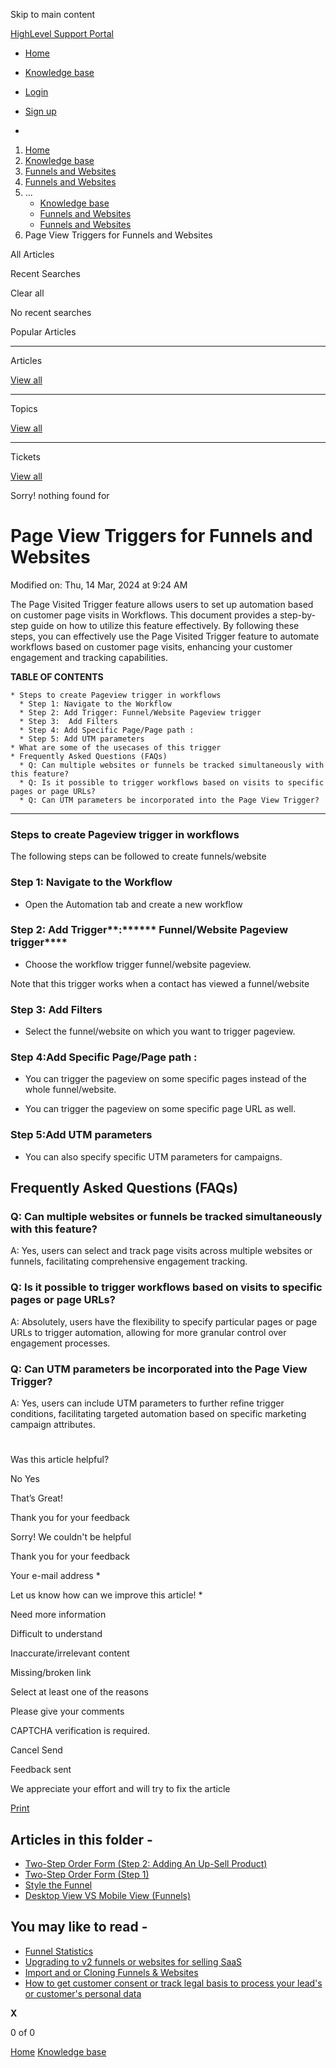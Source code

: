 Skip to main content

[ HighLevel Support Portal ](https://help.gohighlevel.com)

  * [ Home ](/support/home)
  * [ Knowledge base ](/support/solutions)

  * [Login](/support/login)
  * [Sign up](/support/signup)
  * 

  1. [Home](/support/home)
  2. [Knowledge base](/support/solutions)
  3. [Funnels and Websites](/support/solutions/155000000128)
  4. [Funnels and Websites](/support/solutions/folders/48000666011)
  5. ... 
     * [Knowledge base](/support/solutions)
     * [Funnels and Websites](/support/solutions/155000000128)
     * [Funnels and Websites](/support/solutions/folders/48000666011)
  6. Page View Triggers for Funnels and Websites

All  Articles 

Recent Searches

Clear all

No recent searches

Popular Articles

* * *

Articles

[View all](/support/search/solutions)

* * *

Topics

[View all](/support/search/topics)

* * *

Tickets

[View all](/support/search/tickets)

Sorry! nothing found for   

# Page View Triggers for Funnels and Websites

Modified on: Thu, 14 Mar, 2024 at 9:24 AM

The Page Visited Trigger feature allows users to set up automation based on customer page visits in Workflows. This document provides a step-by-step guide on how to utilize this feature effectively.  By following these steps, you can effectively use the Page Visited Trigger feature to automate workflows based on customer page visits, enhancing your customer engagement and tracking capabilities.

**TABLE OF CONTENTS**

    * Steps to create Pageview trigger in workflows
      * Step 1: Navigate to the Workflow
      * Step 2: Add Trigger: Funnel/Website Pageview trigger
      * Step 3:  Add Filters
      * Step 4: Add Specific Page/Page path :
      * Step 5: Add UTM parameters
    * What are some of the usecases of this trigger
    * Frequently Asked Questions (FAQs)
      * Q: Can multiple websites or funnels be tracked simultaneously with this feature?
      * Q: Is it possible to trigger workflows based on visits to specific pages or page URLs?
      * Q: Can UTM parameters be incorporated into the Page View Trigger?

* * *

### **Steps to create Pageview trigger in workflows**

The following steps can be followed to create funnels/website 

### **Step 1: Navigate to the Workflow**

  * Open the Automation tab and create a new workflow  

### **Step 2: Add Trigger****:******  Funnel/Website Pageview trigger****

  * Choose the workflow trigger funnel/website pageview.   

Note that this trigger works when a contact has viewed a funnel/website

### **Step 3:  **Add Filters****

  * Select the funnel/website on which you want to trigger pageview.  

### **Step 4:**Add Specific Page/Page path :****

  * You can trigger the pageview on some specific pages instead of the whole funnel/website.

  * You can trigger the pageview on some specific page URL as well.  

### **Step 5:**Add UTM parameters****

  * You can also specify specific UTM parameters for campaigns.

## Frequently Asked Questions (FAQs)

### Q: Can multiple websites or funnels be tracked simultaneously with this feature?

A: Yes, users can select and track page visits across multiple websites or funnels, facilitating comprehensive engagement tracking.

### Q: Is it possible to trigger workflows based on visits to specific pages or page URLs?

A: Absolutely, users have the flexibility to specify particular pages or page URLs to trigger automation, allowing for more granular control over engagement processes.

### Q: Can UTM parameters be incorporated into the Page View Trigger?

A: Yes, users can include UTM parameters to further refine trigger conditions, facilitating targeted automation based on specific marketing campaign attributes.

###   

#   

Was this article helpful?

No  Yes 

That’s Great!

Thank you for your feedback

Sorry! We couldn't be helpful

Thank you for your feedback

Your e-mail address *

Let us know how can we improve this article! *

Need more information 

Difficult to understand 

Inaccurate/irrelevant content 

Missing/broken link 

Select at least one of the reasons 

Please give your comments 

CAPTCHA verification is required. 

Cancel  Send 

Feedback sent

We appreciate your effort and will try to fix the article

[Print](javascript:print\(\))

## Articles in this folder -

  * [Two-Step Order Form (Step 2: Adding An Up-Sell Product)](/support/solutions/articles/48000980306-two-step-order-form-step-2-adding-an-up-sell-product-)
  * [Two-Step Order Form (Step 1)](/support/solutions/articles/48000980307-two-step-order-form-step-1-)
  * [Style the Funnel](/support/solutions/articles/48000980309-style-the-funnel)
  * [Desktop View VS Mobile View (Funnels)](/support/solutions/articles/48000980310-desktop-view-vs-mobile-view-funnels-)

## You may like to read -

  * [Funnel Statistics](/support/solutions/articles/48001190447-funnel-statistics)
  * [Upgrading to v2 funnels or websites for selling SaaS](/support/solutions/articles/48001210773-upgrading-to-v2-funnels-or-websites-for-selling-saas)
  * [Import and or Cloning Funnels & Websites](/support/solutions/articles/48001076117-import-and-or-cloning-funnels-websites)
  * [How to get customer consent or track legal basis to process your lead's or customer's personal data](/support/solutions/articles/155000000582-how-to-get-customer-consent-or-track-legal-basis-to-process-your-lead-s-or-customer-s-personal-data)

**X**

0 of 0 []()

[Home](/support/home) [Knowledge base](/support/solutions)
